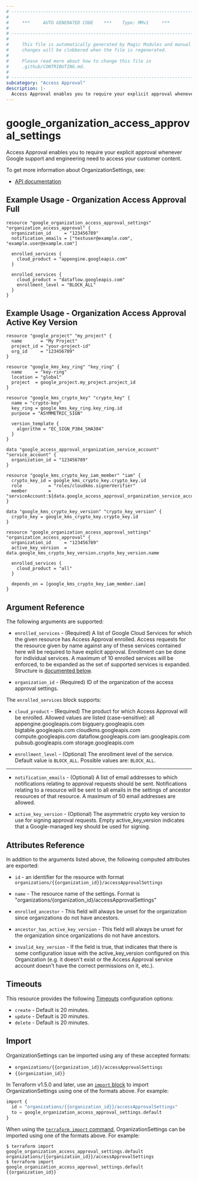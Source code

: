 ```yaml
---
# ----------------------------------------------------------------------------
#
#     ***     AUTO GENERATED CODE    ***    Type: MMv1     ***
#
# ----------------------------------------------------------------------------
#
#     This file is automatically generated by Magic Modules and manual
#     changes will be clobbered when the file is regenerated.
#
#     Please read more about how to change this file in
#     .github/CONTRIBUTING.md.
#
# ----------------------------------------------------------------------------
subcategory: "Access Approval"
description: |-
  Access Approval enables you to require your explicit approval whenever Google support and engineering need to access your customer content.
---
```


# google\_organization\_access\_approval\_settings

Access Approval enables you to require your explicit approval whenever Google support and engineering need to access your customer content.


To get more information about OrganizationSettings, see:

* [API documentation](https://cloud.google.com/access-approval/docs/reference/rest/v1/organizations)

## Example Usage - Organization Access Approval Full


```hcl
resource "google_organization_access_approval_settings" "organization_access_approval" {
  organization_id     = "123456789"
  notification_emails = ["testuser@example.com", "example.user@example.com"]

  enrolled_services {
  	cloud_product = "appengine.googleapis.com"
  }

  enrolled_services {
  	cloud_product = "dataflow.googleapis.com"
  	enrollment_level = "BLOCK_ALL"
  }
}
```
## Example Usage - Organization Access Approval Active Key Version


```hcl
resource "google_project" "my_project" {
  name       = "My Project"
  project_id = "your-project-id"
  org_id     = "123456789"
}

resource "google_kms_key_ring" "key_ring" {
  name     = "key-ring"
  location = "global"
  project  = google_project.my_project.project_id
}

resource "google_kms_crypto_key" "crypto_key" {
  name = "crypto-key"
  key_ring = google_kms_key_ring.key_ring.id
  purpose = "ASYMMETRIC_SIGN"

  version_template {
    algorithm = "EC_SIGN_P384_SHA384"
  }
}

data "google_access_approval_organization_service_account" "service_account" {
  organization_id = "123456789"
}

resource "google_kms_crypto_key_iam_member" "iam" {
  crypto_key_id = google_kms_crypto_key.crypto_key.id
  role          = "roles/cloudkms.signerVerifier"
  member        = "serviceAccount:${data.google_access_approval_organization_service_account.service_account.account_email}"
}

data "google_kms_crypto_key_version" "crypto_key_version" {
  crypto_key = google_kms_crypto_key.crypto_key.id
}

resource "google_organization_access_approval_settings" "organization_access_approval" {
  organization_id     = "123456789"
  active_key_version  = data.google_kms_crypto_key_version.crypto_key_version.name

  enrolled_services {
  	cloud_product = "all"
  }

  depends_on = [google_kms_crypto_key_iam_member.iam]
}
```

## Argument Reference

The following arguments are supported:


* `enrolled_services` -
  (Required)
  A list of Google Cloud Services for which the given resource has Access Approval enrolled.
  Access requests for the resource given by name against any of these services contained here will be required
  to have explicit approval. Enrollment can be done for individual services.
  A maximum of 10 enrolled services will be enforced, to be expanded as the set of supported services is expanded.
  Structure is [documented below](#nested_enrolled_services).

* `organization_id` -
  (Required)
  ID of the organization of the access approval settings.


<a name="nested_enrolled_services"></a>The `enrolled_services` block supports:

* `cloud_product` -
  (Required)
  The product for which Access Approval will be enrolled. Allowed values are listed (case-sensitive):
    all
    appengine.googleapis.com
    bigquery.googleapis.com
    bigtable.googleapis.com
    cloudkms.googleapis.com
    compute.googleapis.com
    dataflow.googleapis.com
    iam.googleapis.com
    pubsub.googleapis.com
    storage.googleapis.com

* `enrollment_level` -
  (Optional)
  The enrollment level of the service.
  Default value is `BLOCK_ALL`.
  Possible values are: `BLOCK_ALL`.

- - -


* `notification_emails` -
  (Optional)
  A list of email addresses to which notifications relating to approval requests should be sent.
  Notifications relating to a resource will be sent to all emails in the settings of ancestor
  resources of that resource. A maximum of 50 email addresses are allowed.

* `active_key_version` -
  (Optional)
  The asymmetric crypto key version to use for signing approval requests.
  Empty active_key_version indicates that a Google-managed key should be used for signing.


## Attributes Reference

In addition to the arguments listed above, the following computed attributes are exported:

* `id` - an identifier for the resource with format `organizations/{{organization_id}}/accessApprovalSettings`

* `name` -
  The resource name of the settings. Format is "organizations/{organization_id}/accessApprovalSettings"

* `enrolled_ancestor` -
  This field will always be unset for the organization since organizations do not have ancestors.

* `ancestor_has_active_key_version` -
  This field will always be unset for the organization since organizations do not have ancestors.

* `invalid_key_version` -
  If the field is true, that indicates that there is some configuration issue with the active_key_version
  configured on this Organization (e.g. it doesn't exist or the Access Approval service account doesn't have the
  correct permissions on it, etc.).


## Timeouts

This resource provides the following
[Timeouts](https://developer.hashicorp.com/terraform/plugin/sdkv2/resources/retries-and-customizable-timeouts) configuration options:

- `create` - Default is 20 minutes.
- `update` - Default is 20 minutes.
- `delete` - Default is 20 minutes.

## Import


OrganizationSettings can be imported using any of these accepted formats:

* `organizations/{{organization_id}}/accessApprovalSettings`
* `{{organization_id}}`


In Terraform v1.5.0 and later, use an [`import` block](https://developer.hashicorp.com/terraform/language/import) to import OrganizationSettings using one of the formats above. For example:

```tf
import {
  id = "organizations/{{organization_id}}/accessApprovalSettings"
  to = google_organization_access_approval_settings.default
}
```

When using the [`terraform import` command](https://developer.hashicorp.com/terraform/cli/commands/import), OrganizationSettings can be imported using one of the formats above. For example:

```
$ terraform import google_organization_access_approval_settings.default organizations/{{organization_id}}/accessApprovalSettings
$ terraform import google_organization_access_approval_settings.default {{organization_id}}
```

